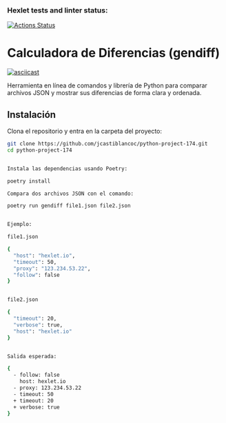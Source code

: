 ### Hexlet tests and linter status:
[![Actions Status](https://github.com/jcastiblancoc/python-project-174/actions/workflows/hexlet-check.yml/badge.svg)](https://github.com/jcastiblancoc/python-project-174/actions)


# Calculadora de Diferencias (gendiff)

[![asciicast](https://asciinema.org/a/30107266-8473-4cd3-a558-f0cac6e61533.svg)](https://asciinema.org/connect/30107266-8473-4cd3-a558-f0cac6e61533)

Herramienta en línea de comandos y librería de Python para comparar archivos JSON y mostrar sus diferencias de forma clara y ordenada.

## Instalación

Clona el repositorio y entra en la carpeta del proyecto:

```bash
git clone https://github.com/jcastiblancoc/python-project-174.git
cd python-project-174


Instala las dependencias usando Poetry:

poetry install

Compara dos archivos JSON con el comando:

poetry run gendiff file1.json file2.json


Ejemplo:

file1.json

{
  "host": "hexlet.io",
  "timeout": 50,
  "proxy": "123.234.53.22",
  "follow": false
}


file2.json

{
  "timeout": 20,
  "verbose": true,
  "host": "hexlet.io"
}


Salida esperada:

{
  - follow: false
    host: hexlet.io
  - proxy: 123.234.53.22
  - timeout: 50
  + timeout: 20
  + verbose: true
}
